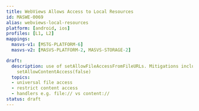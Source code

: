 ```yaml
---
title: WebViews Allows Access to Local Resources
id: MASWE-0069
alias: webviews-local-resources
platform: [android, ios]
profiles: [L1, L2]
mappings:
  masvs-v1: [MSTG-PLATFORM-6]
  masvs-v2: [MASVS-PLATFORM-2, MASVS-STORAGE-2]

draft:
  description: use of setAllowFileAccessFromFileURLs. Mitigations include setAllowFileAccess(false),
    setAllowContentAccess(false)
  topics:
  - universal file access
  - restrict content access
  - handlers e.g. file:// vs content://
status: draft
---
```


